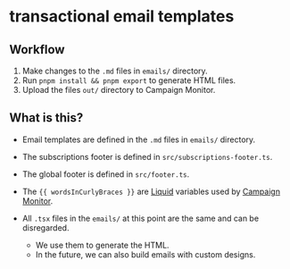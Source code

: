 # transactional email templates

## Workflow

1. Make changes to the `.md` files in `emails/` directory.
2. Run `pnpm install && pnpm export` to generate HTML files.
3. Upload the files `out/` directory to Campaign Monitor.

## What is this?

- Email templates are defined in the `.md` files in `emails/` directory.

- The subscriptions footer is defined in `src/subscriptions-footer.ts`.

- The global footer is defined in `src/footer.ts`.

- The `{{ wordsInCurlyBraces }}` are [Liquid] variables used by [Campaign Monitor].

- All `.tsx` files in the `emails/` at this point are the same and can be disregarded.
  - We use them to generate the HTML.
  - In the future, we can also build emails with custom designs.

[liquid]: https://shopify.github.io/liquid/basics/introduction/
[campaign monitor]: https://thegraph.createsend.com/overview/D24F7435362A3000
